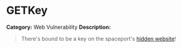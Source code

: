 # GETKey

**Category:** Web Vulnerability
**Description:**

> There's bound to be a key on the spaceport's [hidden website](https://2013.picoctf.com/problems/getquery/index.php)!
